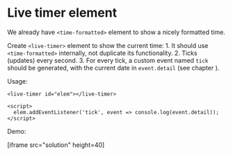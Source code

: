 # Live timer element

We already have `<time-formatted>` element to show a nicely formatted time.

Create `<live-timer>` element to show the current time: 1. It should use `<time-formatted>` internally, not duplicate its functionality. 2. Ticks \(updates\) every second. 3. For every tick, a custom event named `tick` should be generated, with the current date in `event.detail` \(see chapter \).

Usage:

```markup
<live-timer id="elem"></live-timer>

<script>
  elem.addEventListener('tick', event => console.log(event.detail));
</script>
```

Demo:

\[iframe src="solution" height=40\]

